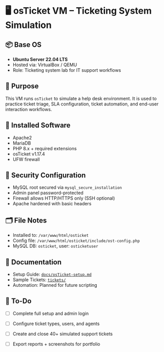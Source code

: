 # 🖥️ osTicket VM – Ticketing System Simulation

## 📦 Base OS
- **Ubuntu Server 22.04 LTS**
- Hosted via: VirtualBox / QEMU
- Role: Ticketing system lab for IT support workflows

## 🎯 Purpose
This VM runs `osTicket` to simulate a help desk environment. It is used to practice ticket triage, SLA configuration, ticket automation, and end-user interaction workflows.

## 🧰 Installed Software
- Apache2
- MariaDB
- PHP 8.x + required extensions
- osTicket v1.17.4
- UFW firewall

## 🔐 Security Configuration
- MySQL root secured via `mysql_secure_installation`
- Admin panel password-protected
- Firewall allows HTTP/HTTPS only (SSH optional)
- Apache hardened with basic headers

## 🗂️ File Notes
- Installed to: `/var/www/html/osticket`
- Config file: `/var/www/html/osticket/include/ost-config.php`
- MySQL DB: `osticket`, user: `osticketuser`

## 📓 Documentation
- Setup Guide: [`docs/osTicket-setup.md`](../../docs/osTicket-setup.md)
- Sample Tickets: [`tickets/`](../../tickets/)
- Automation: Planned for future scripting

## 🧠 To-Do
- [ ] Complete full setup and admin login
- [ ] Configure ticket types, users, and agents
- [ ] Create and close 40+ simulated support tickets
- [ ] Export reports + screenshots for portfolio


